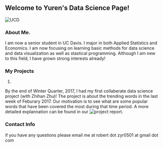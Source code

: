 ## Welcome to Yuren's Data Science Page!    
![UCD](https://www.stat.ucdavis.edu/local_resources/images/header-blue1.png)
### About Me. 
I am now a senior student in UC Davis. I major in both Applied Statistics and Economics. I am now focusing on learning basic methods for data science and data visualization as well as stastical programming. Although I am new to this field, I have grown strong interests already!

### My Projects
1.
By the end of Winter Quarter, 2017, I had my first collaberate data science project (with Zhihan Zhu)! 
The project is about the trending words in the last week of Feburary 2017. Our motivation is to see what are some popular words that have been covered the most during that time period. A more detailed explannation can be found in our ![project report](https://github.com/zyrr95/Final-Project-Sta-141B/blob/master/Project-Draft1.ipynb). 


### Contact Info
if you have any questions please email me at robert dot zyr0501 at gmail dot com

